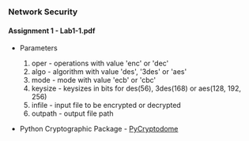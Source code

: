 ### Network Security
#### Assignment 1 - Lab1-1.pdf

- Parameters
    1. oper - operations with value 'enc' or 'dec'
    2. algo - algorithm with value 'des', '3des' or 'aes'
    3. mode - mode with value 'ecb' or 'cbc'
    4. keysize - keysizes in bits for des(56), 3des(168) or aes(128, 192, 256)
    5. infile - input file to be encrypted or decrypted
    6. outpath - output file path

- Python Cryptographic Package - [PyCryptodome](https://www.pycryptodome.org/src/introduction)